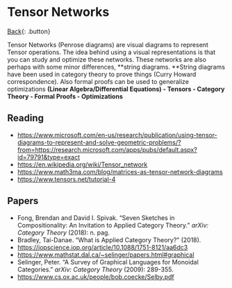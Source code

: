 # Tensor Networks

[Back](../../index.md#math){: .button}

Tensor Networks (Penrose diagrams) are visual diagrams to represent Tensor operations. The idea behind using a visual representations is that you can study and optimize these networks. These networks are also perhaps with some minor differences, **string diagrams. **String diagrams have been used in category theory to prove things (Curry Howard correspondence). Also formal proofs can be used to generalize optimizations
  **(Linear Algebra/Differential Equations) - Tensors - Category Theory - Formal Proofs - Optimizations**  

## Reading

- https://www.microsoft.com/en-us/research/publication/using-tensor-diagrams-to-represent-and-solve-geometric-problems/?from=https://research.microsoft.com/apps/pubs/default.aspx?id=79791&type=exact
- https://en.wikipedia.org/wiki/Tensor_network
- https://www.math3ma.com/blog/matrices-as-tensor-network-diagrams
- https://www.tensors.net/tutorial-4

## Papers

- Fong, Brendan and David I. Spivak. “Seven Sketches in Compositionality: An Invitation to Applied Category Theory.” *arXiv: Category Theory* (2018): n. pag.
- Bradley, Tai-Danae. “What is Applied Category Theory?” (2018).
- https://iopscience.iop.org/article/10.1088/1751-8121/aa6dc3
- https://www.mathstat.dal.ca/~selinger/papers.html#graphical
- Selinger, Peter. “A Survey of Graphical Languages for Monoidal Categories.” *arXiv: Category Theory* (2009): 289-355.
- https://www.cs.ox.ac.uk/people/bob.coecke/Selby.pdf
